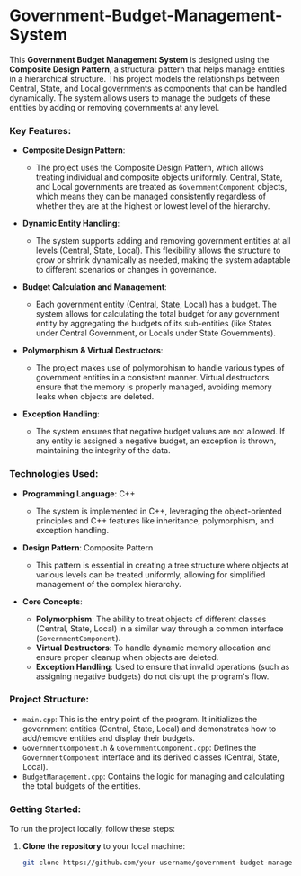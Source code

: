 # Government-Budget-Management-System



This **Government Budget Management System** is designed using the **Composite Design Pattern**, a structural pattern that helps manage entities in a hierarchical structure. This project models the relationships between Central, State, and Local governments as components that can be handled dynamically. The system allows users to manage the budgets of these entities by adding or removing governments at any level.

### **Key Features:**
- **Composite Design Pattern**:
  - The project uses the Composite Design Pattern, which allows treating individual and composite objects uniformly. Central, State, and Local governments are treated as `GovernmentComponent` objects, which means they can be managed consistently regardless of whether they are at the highest or lowest level of the hierarchy.
  
- **Dynamic Entity Handling**:
  - The system supports adding and removing government entities at all levels (Central, State, Local). This flexibility allows the structure to grow or shrink dynamically as needed, making the system adaptable to different scenarios or changes in governance.
  
- **Budget Calculation and Management**:
  - Each government entity (Central, State, Local) has a budget. The system allows for calculating the total budget for any government entity by aggregating the budgets of its sub-entities (like States under Central Government, or Locals under State Governments).

- **Polymorphism & Virtual Destructors**:
  - The project makes use of polymorphism to handle various types of government entities in a consistent manner. Virtual destructors ensure that the memory is properly managed, avoiding memory leaks when objects are deleted.

- **Exception Handling**:
  - The system ensures that negative budget values are not allowed. If any entity is assigned a negative budget, an exception is thrown, maintaining the integrity of the data.

### **Technologies Used:**
- **Programming Language**: C++
  - The system is implemented in C++, leveraging the object-oriented principles and C++ features like inheritance, polymorphism, and exception handling.

- **Design Pattern**: Composite Pattern
  - This pattern is essential in creating a tree structure where objects at various levels can be treated uniformly, allowing for simplified management of the complex hierarchy.

- **Core Concepts**: 
  - **Polymorphism**: The ability to treat objects of different classes (Central, State, Local) in a similar way through a common interface (`GovernmentComponent`).
  - **Virtual Destructors**: To handle dynamic memory allocation and ensure proper cleanup when objects are deleted.
  - **Exception Handling**: Used to ensure that invalid operations (such as assigning negative budgets) do not disrupt the program's flow.

### **Project Structure:**
- `main.cpp`: This is the entry point of the program. It initializes the government entities (Central, State, Local) and demonstrates how to add/remove entities and display their budgets.
- `GovernmentComponent.h` & `GovernmentComponent.cpp`: Defines the `GovernmentComponent` interface and its derived classes (Central, State, Local).
- `BudgetManagement.cpp`: Contains the logic for managing and calculating the total budgets of the entities.

### **Getting Started:**
To run the project locally, follow these steps:

1. **Clone the repository** to your local machine:
   ```bash
   git clone https://github.com/your-username/government-budget-management-system.git





